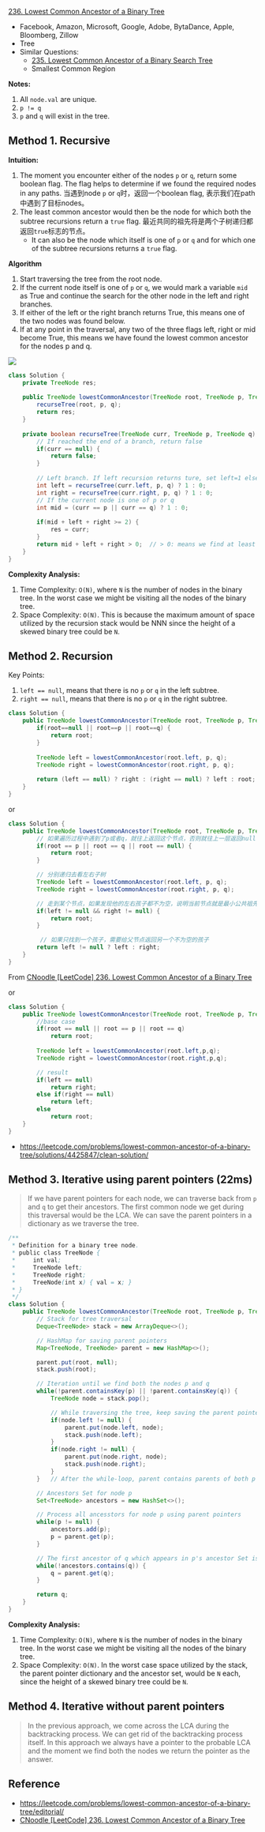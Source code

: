 [236. Lowest Common Ancestor of a Binary Tree](https://leetcode.com/problems/lowest-common-ancestor-of-a-binary-tree/)

* Facebook, Amazon, Microsoft, Google, Adobe, BytaDance, Apple, Bloomberg, Zillow
* Tree
* Similar Questions:
    * [235. Lowest Common Ancestor of a Binary Search Tree](https://leetcode.com/problems/lowest-common-ancestor-of-a-binary-search-tree/)
    * Smallest Common Region
    

**Notes:**
1. All `node.val` are unique.
2. `p != q`
3. `p` and `q` will exist in the tree.

## Method 1. Recursive
**Intuition:**
1. The moment you encounter either of the nodes `p` or `q`, return some boolean flag. The flag helps to determine if we found the required nodes in any paths. 当遇到node `p` or `q`时，返回一个boolean flag, 表示我们在path中遇到了目标nodes。
2. The least common ancestor would then be the node for which both the subtree recursions return a `true` flag. 最近共同的祖先将是两个子树递归都返回`true`标志的节点。
    * It can also be the node which itself is one of `p` or `q` and for which one of the subtree recursions returns a `true` flag.

**Algorithm**
1. Start traversing the tree from the root node.
2. If the current node itself is one of `p` or `q`, we would mark a variable `mid` as True and continue the search for the other node in the left and right branches.
3. If either of the left or the right branch returns True, this means one of the two nodes was found below.
4. If at any point in the traversal, any two of the three flags left, right or mid become True, this means we have found the lowest common ancestor for the nodes p and q.

![](images/236_LCA.png)

```Java
class Solution {
    private TreeNode res;
    
    public TreeNode lowestCommonAncestor(TreeNode root, TreeNode p, TreeNode q) {
        recurseTree(root, p, q);
        return res;
    }
    
    private boolean recurseTree(TreeNode curr, TreeNode p, TreeNode q) {
        // If reached the end of a branch, return false
        if(curr == null) {
            return false;
        }
        
        // Left branch. If left recursion returns ture, set left=1 else 0
        int left = recurseTree(curr.left, p, q) ? 1 : 0;
        int right = recurseTree(curr.right, p, q) ? 1 : 0;
        // If the current node is one of p or q
        int mid = (curr == p || curr == q) ? 1 : 0;
        
        if(mid + left + right >= 2) {
            res = curr;
        }
        return mid + left + right > 0;  // > 0: means we find at least one node of p and q
    }
}
```
**Complexity Analysis:**
1. Time Complexity: `O(N)`, where `N` is the number of nodes in the binary tree. In the worst case we might be visiting all the nodes of the binary tree.
2. Space Complexity: `O(N)`. This is because the maximum amount of space utilized by the recursion stack would be NNN since the height of a skewed binary tree could be `N`.


## Method 2. Recursion
Key Points:
1. `left == null`, means that there is no `p` or `q` in the left subtree.
2. `right == null`, means that there is no `p` or `q` in the right subtree.

```java
class Solution {
    public TreeNode lowestCommonAncestor(TreeNode root, TreeNode p, TreeNode q) {
        if(root==null || root==p || root==q) {
            return root;
        }
        
        TreeNode left = lowestCommonAncestor(root.left, p, q);
        TreeNode right = lowestCommonAncestor(root.right, p, q);
        
        return (left == null) ? right : (right == null) ? left : root;
    }
}
```

or

```java
class Solution {
    public TreeNode lowestCommonAncestor(TreeNode root, TreeNode p, TreeNode q) {
        // 如果遍历过程中遇到了p或者q，就往上返回这个节点，否则就往上一层返回null
        if(root == p || root == q || root == null) {
            return root;
        }

        // 分别递归去看左右子树
        TreeNode left = lowestCommonAncestor(root.left, p, q);
        TreeNode right = lowestCommonAncestor(root.right, p, q);

        // 走到某个节点，如果发现他的左右孩子都不为空，说明当前节点就是最小公共祖先
        if(left != null && right != null) {
            return root;
        }

         // 如果只找到一个孩子，需要给父节点返回另一个不为空的孩子
        return left != null ? left : right;
    }
}
```
From [CNoodle [LeetCode] 236. Lowest Common Ancestor of a Binary Tree](https://www.cnblogs.com/cnoodle/p/12456108.html)

or 

```Java
class Solution {
    public TreeNode lowestCommonAncestor(TreeNode root, TreeNode p, TreeNode q) {
        //base case
        if(root == null || root == p || root == q) 
            return root;
        
        TreeNode left = lowestCommonAncestor(root.left,p,q);
        TreeNode right = lowestCommonAncestor(root.right,p,q);

        // result
        if(left == null)
            return right;
        else if(right == null)
            return left;
        else
            return root;
    }
}
```
* https://leetcode.com/problems/lowest-common-ancestor-of-a-binary-tree/solutions/4425847/clean-solution/


## Method 3. Iterative using parent pointers (22ms)
> If we have parent pointers for each node, we can traverse back from `p` and `q` to get their ancestors. The first common node we get during this traversal would be the LCA. We can save the parent pointers in a dictionary as we traverse the tree. 

```Java
/**
 * Definition for a binary tree node.
 * public class TreeNode {
 *     int val;
 *     TreeNode left;
 *     TreeNode right;
 *     TreeNode(int x) { val = x; }
 * }
 */
class Solution {
    public TreeNode lowestCommonAncestor(TreeNode root, TreeNode p, TreeNode q) {
        // Stack for tree traversal
        Deque<TreeNode> stack = new ArrayDeque<>();

        // HashMap for saving parent pointers
        Map<TreeNode, TreeNode> parent = new HashMap<>();

        parent.put(root, null);
        stack.push(root);

        // Iteration until we find both the nodes p and q
        while(!parent.containsKey(p) || !parent.containsKey(q)) {
            TreeNode node = stack.pop();

            // While traversing the tree, keep saving the parent pointers
            if(node.left != null) {
                parent.put(node.left, node);
                stack.push(node.left);
            }
            if(node.right != null) {
                parent.put(node.right, node);
                stack.push(node.right);
            }
        }   // After the while-loop, parent contains parents of both p and q

        // Ancestors Set for node p
        Set<TreeNode> ancestors = new HashSet<>();

        // Process all ancesstors for node p using parent pointers
        while(p != null) {
            ancestors.add(p);
            p = parent.get(p);
        }

        // The first ancestor of q which appears in p's ancestor Set is their lowest common ancestor
        while(!ancestors.contains(q)) {
            q = parent.get(q);
        }

        return q;
    }
}
```
**Complexity Analysis:**
1. Time Complexity: `O(N)`, where `N` is the number of nodes in the binary tree. In the worst case we might be visiting all the nodes of the binary tree.
2. Space Complexity: `O(N)`. In the worst case space utilized by the stack, the parent pointer dictionary and the ancestor set, would be `N` each, since the height of a skewed binary tree could be `N`.


## Method 4. Iterative without parent pointers
> In the previous approach, we come across the LCA during the backtracking process. We can get rid of the backtracking process itself. 
> In this approach we always have a pointer to the probable LCA and the moment we find both the nodes we return the pointer as the answer. 


## Reference
* https://leetcode.com/problems/lowest-common-ancestor-of-a-binary-tree/editorial/
* [CNoodle [LeetCode] 236. Lowest Common Ancestor of a Binary Tree](https://www.cnblogs.com/cnoodle/p/12456108.html)